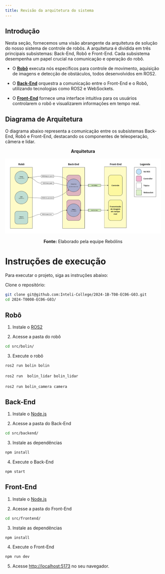 ```yaml
---
title: Revisão da arquitetura do sistema
---
```


## Introdução

Nesta seção, fornecemos uma visão abrangente da arquitetura de solução do nosso sistema de controle de robôs. A arquitetura é dividida em três principais subsistemas: Back-End, Robô e Front-End. Cada subsistema desempenha um papel crucial na comunicação e operação do robô.


- O [**Robô**](./Robô) executa nós específicos para controle de movimento, aquisição de imagens e detecção de obstáculos, todos desenvolvidos em ROS2.
- O [**Back-End**](./Back-End) orquestra a comunicação entre o Front-End e o Robô, utilizando tecnologias como ROS2 e WebSockets.

- O [**Front-End**](./Front-End) fornece uma interface intuitiva para os usuários controlarem o robô e visualizarem informações em tempo real.

## Diagrama de Arquitetura

O diagrama abaixo representa a comunicação entre os subsistemas Back-End, Robô e Front-End, destacando os componentes de teleoperação, câmera e lidar.

<div align="center">

**Arquitetura**

![Diagrama de Arquitetura](../../../static/img/Diagrama%20de%20arquitetura.png)

**Fonte:** Elaborado pela equipe Rebólins

</div>

# Instruções de execução

Para executar o projeto, siga as instruções abaixo:

Clone o repositório:

```bash
git clone git@github.com:Inteli-College/2024-1B-T08-EC06-G03.git
cd 2024-T0008-EC06-G03/
```

## Robô

1. Instale o [ROS2](https://docs.ros.org/en/humble/Installation.html)

2. Acesse a pasta do robô

```bash
cd src/bolin/
```

3. Execute o robô

```bash
ros2 run bolin bolin

ros2 run  bolin_lidar bolin_lidar

ros2 run bolin_camera camera
```

## Back-End

1. Instale o [Node.js](https://nodejs.org/en/download/)

2. Acesse a pasta do Back-End

```bash
cd src/backend/
```

3. Instale as dependências

```bash
npm install
```

4. Execute o Back-End

```bash
npm start
```

## Front-End

1. Instale o [Node.js](https://nodejs.org/en/download/)

2. Acesse a pasta do Front-End

```bash
cd src/frontend/
```

3. Instale as dependências

```bash
npm install
```

4. Execute o Front-End

```bash
npm run dev
```

5. Acesse [http://localhost:5173](http://localhost:5173) no seu navegador.
